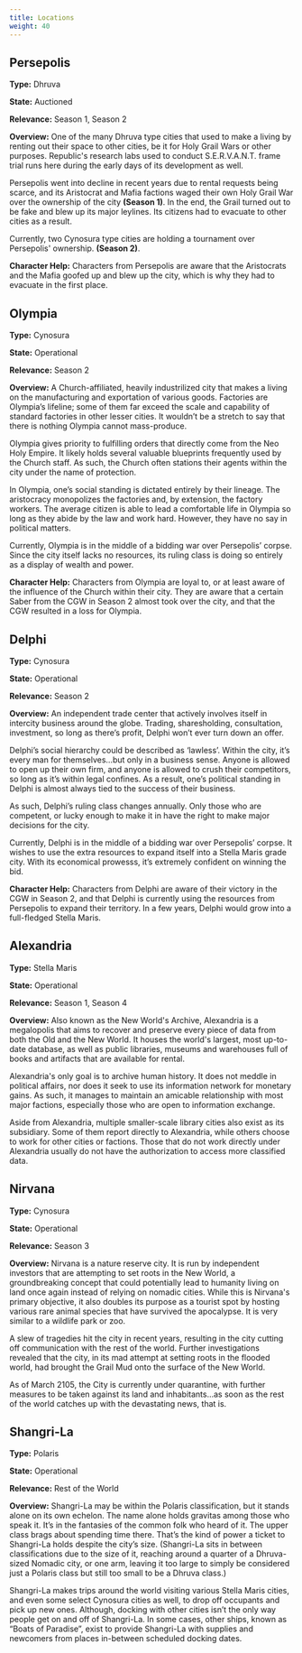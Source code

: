 ```yaml
---
title: Locations
weight: 40
---
```

## Persepolis

**Type:** Dhruva

**State:** Auctioned

**Relevance:** Season 1, Season 2

**Overview:** One of the many Dhruva type cities that used to make a living by renting out their space to other cities, be it for Holy Grail Wars or other purposes. Republic's research labs used to conduct S.E.R.V.A.N.T. frame trial runs here during the early days of its development as well.

Persepolis went into decline in recent years due to rental requests being scarce, and its Aristocrat and Mafia factions waged their own Holy Grail War over the ownership of the city **(Season 1)**. In the end, the Grail turned out to be fake and blew up its major leylines. Its citizens had to evacuate to other cities as a result.

Currently, two Cynosura type cities are holding a tournament over Persepolis' ownership. **(Season 2)**.

**Character Help:** Characters from Persepolis are aware that the Aristocrats and the Mafia goofed up and blew up the city, which is why they had to evacuate in the first place.

## Olympia

**Type:** Cynosura

**State:** Operational

**Relevance:** Season 2

**Overview:** A Church-affiliated, heavily industrilized city that makes a living on the manufacturing and exportation of various goods. Factories are Olympia’s lifeline; some of them far exceed the scale and capability of standard factories in other lesser cities. It wouldn’t be a stretch to say that there is nothing Olympia cannot mass-produce.

Olympia gives priority to fulfilling orders that directly come from the Neo Holy Empire. It likely holds several valuable blueprints frequently used by the Church staff. As such, the Church often stations their agents within the city under the name of protection.

In Olympia, one’s social standing is dictated entirely by their lineage. The aristocracy monopolizes the factories and, by extension, the factory workers. The average citizen is able to lead a comfortable life in Olympia so long as they abide by the law and work hard. However, they have no say in political matters.

Currently, Olympia is in the middle of a bidding war over Persepolis’ corpse. Since the city itself lacks no resources, its ruling class is doing so entirely as a display of wealth and power.

**Character Help:** Characters from Olympia are loyal to, or at least aware of the influence of the Church within their city. They are aware that a certain Saber from the CGW in Season 2 almost took over the city, and that the CGW resulted in a loss for Olympia.

## Delphi

**Type:** Cynosura

**State:** Operational

**Relevance:** Season 2

**Overview:** An independent trade center that actively involves itself in intercity business around the globe. Trading, sharesholding, consultation, investment, so long as there’s profit, Delphi won’t ever turn down an offer.

Delphi’s social hierarchy could be described as ‘lawless’. Within the city, it’s every man for themselves…but only in a business sense. Anyone is allowed to open up their own firm, and anyone is allowed to crush their competitors, so long as it’s within legal confines. As a result, one’s political standing in Delphi is almost always tied to the success of their business.

As such, Delphi’s ruling class changes annually. Only those who are competent, or lucky enough to make it in have the right to make major decisions for the city.

Currently, Delphi is in the middle of a bidding war over Persepolis’ corpse. It wishes to use the extra resources to expand itself into a Stella Maris grade city. With its economical prowesss, it’s extremely confident on winning the bid.

**Character Help:** Characters from Delphi are aware of their victory in the CGW in Season 2, and that Delphi is currently using the resources from Persepolis to expand their territory. In a few years, Delphi would grow into a full-fledged Stella Maris.

## Alexandria

**Type:** Stella Maris

**State:** Operational

**Relevance:** Season 1, Season 4

**Overview:** Also known as the New World's Archive, Alexandria is a megalopolis that aims to recover and preserve every piece of data from both the Old and the New World. It houses the world's largest, most up-to-date database, as well as public libraries, museums and warehouses full of books and artifacts that are available for rental.

Alexandria's only goal is to archive human history. It does not meddle in political affairs, nor does it seek to use its information network for monetary gains. As such, it manages to maintain an amicable relationship with most major factions, especially those who are open to information exchange.

Aside from Alexandria, multiple smaller-scale library cities also exist as its subsidiary. Some of them report directly to Alexandria, while others choose to work for other cities or factions. Those that do not work directly under Alexandria usually do not have the authorization to access more classified data.

## Nirvana

**Type:** Cynosura

**State:** Operational

**Relevance:** Season 3

**Overview:** Nirvana is a nature reserve city. It is run by independent investors that are attempting to set roots in the New World, a groundbreaking concept that could potentially lead to humanity living on land once again instead of relying on nomadic cities. While this is Nirvana's primary objective, it also doubles its purpose as a tourist spot by hosting various rare animal species that have survived the apocalypse. It is very similar to a wildlife park or zoo.

A slew of tragedies hit the city in recent years, resulting in the city cutting off communication with the rest of the world. Further investigations revealed that the city, in its mad attempt at setting roots in the flooded world, had brought the Grail Mud onto the surface of the New World.

As of March 2105, the City is currently under quarantine, with further measures to be taken against its land and inhabitants...as soon as the rest of the world catches up with the devastating news, that is.

## Shangri-La

**Type:** Polaris

**State:** Operational

**Relevance:** Rest of the World

**Overview:** Shangri-La may be within the Polaris classification, but it stands alone on its own echelon. The name alone holds gravitas among those who speak it. It’s in the fantasies of the common folk who heard of it. The upper class brags about spending time there. That’s the kind of power a ticket to Shangri-La holds despite the city’s size. (Shangri-La sits in between classifications due to the size of it, reaching around a quarter of a Dhruva-sized Nomadic city, or one arm, leaving it too large to simply be considered just a Polaris class but still too small to be a Dhruva class.)

Shangri-La makes trips around the world visiting various Stella Maris cities, and even some select Cynosura cities as well, to drop off occupants and pick up new ones. Although, docking with other cities isn’t the only way people get on and off of Shangri-La. In some cases, other ships, known as “Boats of Paradise”, exist to provide Shangri-La with supplies and newcomers from places in-between scheduled docking dates.
